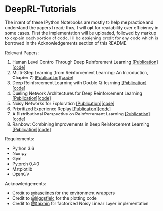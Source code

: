 # DeepRL-Tutorials
The intent of these IPython Notebooks are mostly to help me practice and understand the papers I read; thus, I will opt for readability over efficiency in some cases. First the implementation will be uploaded, followed by markup to explain each portion of code. I'll be assigning credit for any code which is  borrowed in the Acknowledgements section of this README.


Relevant Papers:
1. Human Level Control Through Deep Reinforement Learning [[Publication]](https://deepmind.com/research/publications/human-level-control-through-deep-reinforcement-learning/) [[code]](https://github.com/qfettes/DeepRL-Tutorials/blob/master/1.DQN.ipynb) 
2. Multi-Step Learning (from Reinforcement Learning: An Introduction, Chapter 7) [[Publication]](http://incompleteideas.net/book/the-book-2nd.html)[[code]](https://github.com/qfettes/DeepRL-Tutorials/blob/master/2.NStep_DQN.ipynb) 
3. Deep Reinforcement Learning with Double Q-learning [[Publication]](https://arxiv.org/abs/1509.06461)[[code]](https://github.com/qfettes/DeepRL-Tutorials/blob/master/3.Double_DQN.ipynb) 
4. Dueling Network Architectures for Deep Reinforcement Learning [[Publication]](https://arxiv.org/abs/1511.06581)[[code]](https://github.com/qfettes/DeepRL-Tutorials/blob/master/4.Dueling_DQN.ipynb) 
5. Noisy Networks for Exploration [[Publication]](https://arxiv.org/abs/1706.10295)[[code]](https://github.com/qfettes/DeepRL-Tutorials/blob/master/5.DQN-NoisyNets.ipynb)
6. Prioritized Experience Replay [[Publication]](https://arxiv.org/abs/1511.05952?context=cs)[[code]](https://github.com/qfettes/DeepRL-Tutorials/blob/master/6.DQN_PriorityReplay.ipynb)
7. A Distributional Perspective on Reinforcement Learning [[Publication]](https://arxiv.org/abs/1707.06887)[[code]](https://github.com/qfettes/DeepRL-Tutorials/blob/master/7.Categorical-DQN.ipynb)
8. Rainbow: Combining Improvements in Deep Reinforcement Learning [[Publication]](https://arxiv.org/abs/1710.02298)[[code]](https://github.com/qfettes/DeepRL-Tutorials/blob/master/8.Rainbow.ipynb)
    
    
Requirements: 

* Python 3.6
* Numpy 
* Gym 
* Pytorch 0.4.0 
* Matplotlib 
* OpenCV 

Acknowledgements: 
* Credit to [@baselines](https://github.com/openai/baselines) for the environment wrappers
* Credit to [@higgsfield](https://github.com/higgsfield) for the plotting code
* Credit to [@Kaixhin](https://github.com/Kaixhin) for factorized Noisy Linear Layer implementation
